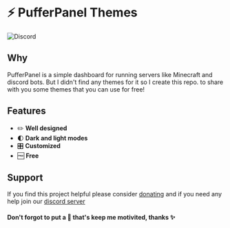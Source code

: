 # ⚡ PufferPanel Themes
![Discord](https://img.shields.io/discord/916564126950625280?label=discord&logo=discord&logoColor=white)
## Why

PufferPanel is a simple dashboard for running servers like Minecraft and discord bots. But I didn't find any themes for it so I create this repo. to share with you some themes that you can use for free!

## Features
* ✏️ **Well designed**
* 🌓 **Dark and light modes**
* 🎛 **Customized**
* 🆓 **Free**

## Support

If you find this project helpful please consider [donating](https://itsinfinity.dev/donate) and if you need any help join our [discord server](https://discord.gg/Y3mG8KrdVS) 

#### Don't forgot to put a 🌟 that's keep me motivited, thanks ✨
